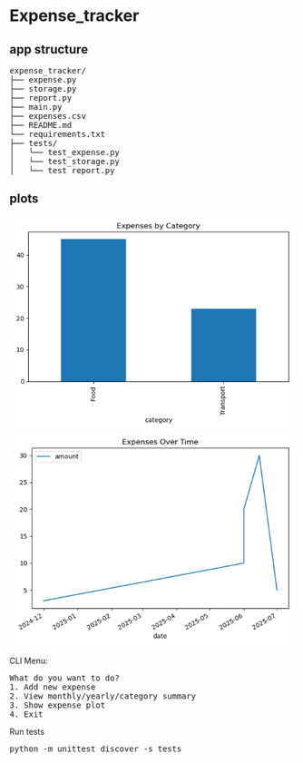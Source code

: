 # Expense_tracker 

## app structure 
<pre lang="markdown">
expense_tracker/
├── expense.py
├── storage.py
├── report.py
├── main.py
├── expenses.csv
├── README.md
└── requirements.txt
├── tests/
│   └── test_expense.py
│   └── test_storage.py
│   └── test_report.py
</pre>

## plots
![expenses_by_category](expenses_by_category.png)
![expenses_over_time](expenses_over_time.png)


CLI Menu: 
<pre lang="markdown">
What do you want to do?
1. Add new expense
2. View monthly/yearly/category summary
3. Show expense plot
4. Exit
</pre>

Run tests 
<pre lang="markdown">
python -m unittest discover -s tests
</pre>